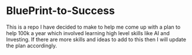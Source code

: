 # BluePrint-to-Success
This is a repo I have decided to make to help me come up with a plan to help 100k a year which involved learning high level skills like AI and Investing. If there are more skills and ideas to add to this then I will update the plan accordingly. 
